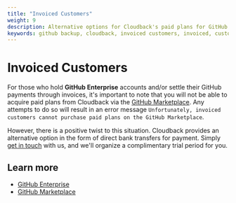 ```yaml
---
title: "Invoiced Customers"
weight: 9
description: Alternative options for Cloudback's paid plans for GitHub Enterprise
keywords: github backup, cloudback, invoiced customers, invoiced, customers, enterprise, github enterprise, github, enterprise
---
```


# Invoiced Customers

For those who hold **GitHub Enterprise** accounts and/or settle their GitHub payments through invoices, it's important to note that you will not be able to acquire paid plans from Cloudback via the [GitHub Marketplace](https://github.com/marketplace). Any attempts to do so will result in an error message `Unfortunately, invoiced customers cannot purchase paid plans on the GitHub Marketplace`.

However, there is a positive twist to this situation. Cloudback provides an alternative option in the form of direct bank transfers for payment. Simply [get in touch](/contact-us/) with us, and we'll organize a complimentary trial period for you.

## Learn more

- [GitHub Enterprise](https://docs.github.com/en/get-started/learning-about-github/githubs-products#github-enterprise)
- [GitHub Marketplace](https://github.com/marketplace)

